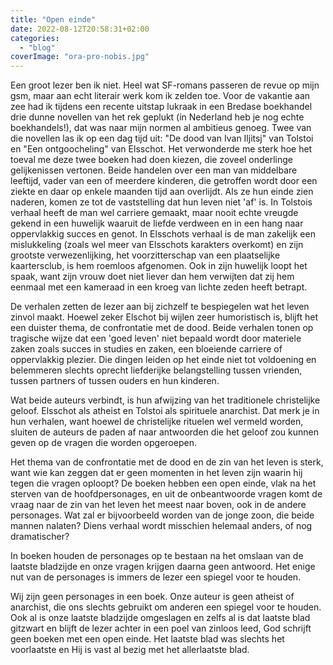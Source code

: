 ```yaml
---
title: "Open einde"
date: 2022-08-12T20:58:31+02:00
categories: 
  - "blog"
coverImage: "ora-pro-nobis.jpg"
---
```


Een groot lezer ben ik niet. Heel wat SF-romans passeren de revue op mijn gsm, maar aan echt literair werk kom ik zelden toe. Voor de vakantie aan zee had ik tijdens een recente uitstap lukraak in een Bredase boekhandel drie dunne novellen van het rek geplukt (in Nederland heb je nog echte boekhandels!), dat was naar mijn normen al ambitieus genoeg. Twee van die novellen las ik op een dag tijd uit: "De dood van Ivan Iljitsj" van Tolstoi en "Een ontgoocheling" van Elsschot. Het verwonderde me sterk hoe het toeval me deze twee boeken had doen kiezen, die zoveel onderlinge gelijkenissen vertonen. Beide handelen over een man van middelbare leeftijd, vader van een of meerdere kinderen, die getroffen wordt door een ziekte en daar op enkele maanden tijd aan overlijdt. Als ze hun  einde zien naderen, komen ze tot de vaststelling dat hun leven niet 'af' is. In Tolstois verhaal heeft de man wel carriere gemaakt, maar nooit echte vreugde gekend in een huwelijk waaruit de liefde verdween en in een hang naar oppervlakkig succes en genot. In Elsschots verhaal is de man zakelijk een mislukkeling (zoals wel meer van Elsschots karakters overkomt) en zijn grootste verwezenlijking, het voorzitterschap van een plaatselijke kaartersclub, is hem roemloos afgenomen. Ook in zijn huwelijk loopt het spaak, want zijn vrouw doet niet liever dan hem verwijten dat zij hem eenmaal met een kameraad in een kroeg van lichte zeden heeft betrapt. 

De verhalen zetten de lezer aan bij zichzelf te bespiegelen wat het leven zinvol maakt. Hoewel zeker Elschot bij wijlen zeer humoristisch is, blijft het een duister thema, de confrontatie met de dood. Beide verhalen tonen op tragische wijze dat een 'goed leven' niet bepaald wordt door materiele zaken zoals succes in studies en zaken, een bloeiende carriere of oppervlakkig plezier. Die dingen leiden op het einde niet tot voldoening en belemmeren slechts oprecht liefderijke belangstelling tussen vrienden, tussen partners of tussen ouders en hun kinderen.

Wat beide auteurs verbindt, is hun afwijzing van het traditionele christelijke geloof. Elsschot als atheist en Tolstoi als spirituele anarchist. Dat merk je in hun verhalen, want hoewel de christelijke rituelen wel vermeld worden, sluiten de auteurs de paden af naar antwoorden die het geloof zou kunnen geven op de vragen die worden opgeroepen. 

Het thema van de confrontatie met de dood en de zin van het leven is sterk, want wie kan zeggen dat er geen momenten in het leven zijn waarin hij tegen die vragen oploopt? De boeken hebben een open einde, vlak na het sterven van de hoofdpersonages, en uit de onbeantwoorde vragen komt de vraag naar de zin van het leven het meest naar boven, ook in de andere personages. Wat zal er bijvoorbeeld worden van de jonge zoon, die beide mannen nalaten? Diens verhaal wordt misschien helemaal anders, of nog dramatischer?

In boeken houden de personages op te bestaan na het omslaan van de laatste bladzijde en onze vragen krijgen daarna geen antwoord. Het enige nut van de personages is immers de lezer een spiegel voor te houden. 

Wij zijn geen personages in een boek. Onze auteur is geen atheist of anarchist, die ons slechts gebruikt om anderen een spiegel voor te houden. Ook al is onze laatste bladzijde omgeslagen en zelfs al is dat laatste blad gitzwart en blijft de lezer achter in een poel van zinloos leed, God schrijft geen boeken met een open einde. Het laatste blad was slechts het voorlaatste en Hij is vast al bezig met het allerlaatste blad.

